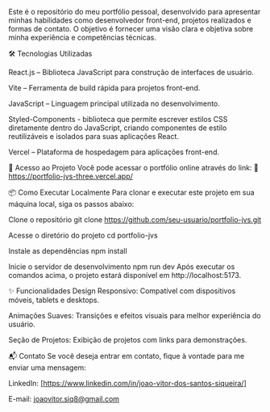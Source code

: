 Este é o repositório do meu portfólio pessoal, desenvolvido para apresentar minhas habilidades como desenvolvedor front-end, projetos realizados e formas de contato. O objetivo é fornecer uma visão clara e objetiva sobre minha experiência e competências técnicas.

🛠 Tecnologias Utilizadas

React.js – Biblioteca JavaScript para construção de interfaces de usuário.

Vite – Ferramenta de build rápida para projetos front-end.

JavaScript – Linguagem principal utilizada no desenvolvimento.

Styled-Components - biblioteca que permite escrever estilos CSS diretamente dentro do JavaScript, criando componentes de estilo reutilizáveis e isolados para suas aplicações React.

Vercel – Plataforma de hospedagem para aplicações front-end.

🚀 Acesso ao Projeto
Você pode acessar o portfólio online através do link:
🔗 https://portfolio-jvs-three.vercel.app/


📦 Como Executar Localmente
Para clonar e executar este projeto em sua máquina local, siga os passos abaixo:

Clone o repositório
git clone https://github.com/seu-usuario/portfolio-jvs.git

Acesse o diretório do projeto
cd portfolio-jvs

Instale as dependências
npm install

Inicie o servidor de desenvolvimento
npm run dev
Após executar os comandos acima, o projeto estará disponível em http://localhost:5173.

✨ Funcionalidades
Design Responsivo: Compatível com dispositivos móveis, tablets e desktops.

Animações Suaves: Transições e efeitos visuais para melhor experiência do usuário.

Seção de Projetos: Exibição de projetos com links para demonstrações.

📬 Contato
Se você deseja entrar em contato, fique à vontade para me enviar uma mensagem:

LinkedIn: [https://www.linkedin.com/in/joao-vitor-dos-santos-siqueira/]

E-mail: joaovitor.siq8@gmail.com
